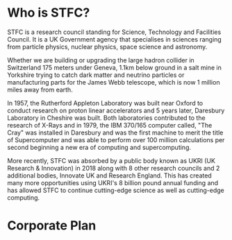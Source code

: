 # Who is STFC?

STFC is a research council standing for Science, Technology and Facilities Council. It is a UK Government agency that specialises in sciences ranging from particle physics, nuclear physics, space science and astronomy.

Whether we are building or upgrading the large hadron collider in Switzerland 175 meters under Geneva, 1.1km below ground in a salt mine in Yorkshire trying to catch dark matter and neutrino particles or manufacturing parts for the James Webb telescope, which is now 1 million miles away from earth.

In 1957, the Rutherford Appleton Laboratory was built near Oxford to conduct research on proton linear accelerators and 5 years later, Daresbury Laboratory in Cheshire was built. Both laboratories contributed to the research of X-Rays and in 1979, the IBM 370/165 computer called, "The Cray" was installed in Daresbury and was the first machine to merit the title of Supercomputer and was able to perform over 100 million calculations per second beginning a new era of computing and supercomputing. 

More recently, STFC was absorbed by a public body known as UKRI (UK Research & Innovation) in 2018 along with 8 other research councils and 2 additional bodies, Innovate UK and Research England. This has created many more opportunities using UKRI's 8 billion pound annual funding and has allowed STFC to continue cutting-edge science as well as cutting-edge computing.

# Corporate Plan